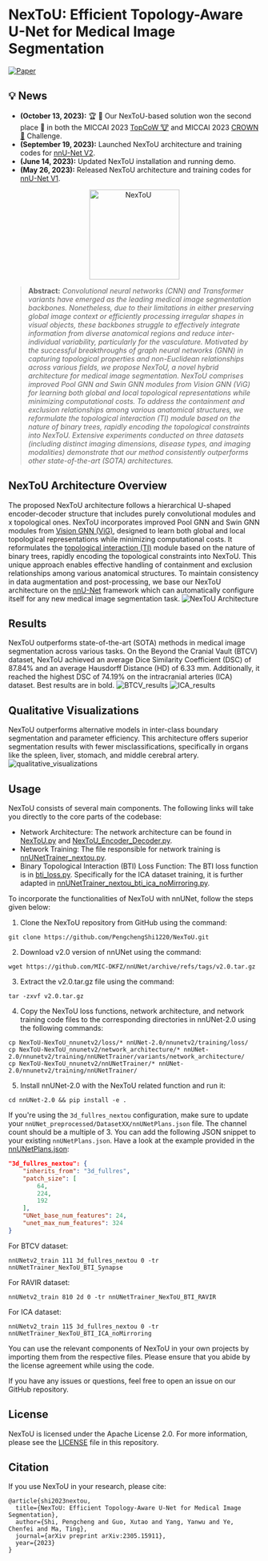 # NexToU: Efficient Topology-Aware U-Net for Medical Image Segmentation
[![Paper](https://img.shields.io/badge/arXiv-Paper-<COLOR>.svg)](https://arxiv.org/abs/2305.15911)

## :bulb: News
* **(October 13, 2023):** :trophy: :tada: Our NexToU-based solution won the second place 🥈 in both the MICCAI 2023 [TopCoW 🐮](https://topcow23.grand-challenge.org/evaluation/finaltest-cta-multiclass/leaderboard) and MICCAI 2023 [CROWN 👑](https://crown.isi.uu.nl/leaderboard/) Challenge.
* **(September 19, 2023):** Launched NexToU architecture and training codes for [nnU-Net V2](https://github.com/PengchengShi1220/NexToU/tree/NexToU_nnunetv2).
* **(June 14, 2023):** Updated NexToU installation and running demo.
* **(May 26, 2023):** Released NexToU architecture and training codes for [nnU-Net V1](https://github.com/PengchengShi1220/NexToU/tree/NexToU_nnunetv1).

<p align="center">
  <img src="assets/NexToU.png" alt="NexToU" width="180"/>
</p>

> **Abstract:** *Convolutional neural networks (CNN) and Transformer variants have emerged as the leading medical image segmentation backbones. Nonetheless, due to their limitations in either preserving global image context or efficiently processing irregular shapes in visual objects, these backbones struggle to effectively integrate information from diverse anatomical regions and reduce inter-individual variability, particularly for the vasculature. Motivated by the successful breakthroughs of graph neural networks (GNN) in capturing topological properties and non-Euclidean relationships across various fields, we propose NexToU, a novel hybrid architecture for medical image segmentation. NexToU comprises improved Pool GNN and Swin GNN modules from Vision GNN (ViG) for learning both global and local topological representations while minimizing computational costs. To address the containment and exclusion relationships among various anatomical structures, we reformulate the topological interaction (TI) module based on the nature of binary trees, rapidly encoding the topological constraints into NexToU. Extensive experiments conducted on three datasets (including distinct imaging dimensions, disease types, and imaging modalities) demonstrate that our method consistently outperforms other state-of-the-art (SOTA) architectures.* 

## NexToU Architecture Overview

The proposed NexToU architecture follows a hierarchical U-shaped encoder-decoder structure that includes purely convolutional modules and x topological ones. NexToU incorporates improved Pool GNN and Swin GNN modules from [Vision GNN (ViG)](https://github.com/huawei-noah/Efficient-AI-Backbones/tree/master/vig_pytorch), designed to learn both global and local topological representations while minimizing computational costs. It reformulates the [topological interaction (TI)](https://github.com/TopoXLab/TopoInteraction) module based on the nature of binary trees, rapidly encoding the topological constraints into NexToU. This unique approach enables effective handling of containment and exclusion relationships among various anatomical structures. To maintain consistency in data augmentation and post-processing, we base our NexToU architecture on the [nnU-Net](https://github.com/MIC-DKFZ/nnUNet) framework which can automatically configure itself for any new medical image segmentation task.
![NexToU Architecture](/assets/NexToU_architecture.jpg)

## Results

NexToU outperforms state-of-the-art (SOTA) methods in medical image segmentation across various tasks. On the Beyond the Cranial Vault (BTCV) dataset, NexToU achieved an average Dice Similarity Coefficient (DSC) of 87.84% and an average Hausdorff Distance (HD) of 6.33 mm. Additionally, it reached the highest DSC of 74.19% on the intracranial arteries (ICA) dataset. Best results are in bold.
![BTCV_results](/assets/BTCV_results.jpg)
![ICA_results](/assets/ICA_results.jpg)

## Qualitative Visualizations

NexToU outperforms alternative models in inter-class boundary segmentation and parameter efficiency. This architecture offers superior segmentation results with fewer misclassifications, specifically in organs like the spleen, liver, stomach, and middle cerebral artery.
![qualitative_visualizations](/assets/qualitative_visualizations.jpg)

## Usage

NexToU consists of several main components. The following links will take you directly to the core parts of the codebase:

- Network Architecture: The network architecture can be found in [NexToU.py](https://github.com/PengchengShi1220/NexToU/blob/NexToU_nnunetv2/network_architecture/NexToU.py) and [NexToU_Encoder_Decoder.py](https://github.com/PengchengShi1220/NexToU/blob/NexToU_nnunetv2/network_architecture/NexToU_Encoder_Decoder.py).
- Network Training: The file responsible for network training is [nnUNetTrainer_nextou.py](https://github.com/PengchengShi1220/NexToU/blob/NexToU_nnunetv2/nnUNetTrainer/nnUNetTrainer_nextou.py).
- Binary Topological Interaction (BTI) Loss Function: The BTI loss function is in [bti_loss.py](https://github.com/PengchengShi1220/NexToU/blob/NexToU_nnunetv2/loss/bti_loss.py). Specifically for the ICA dataset training, it is further adapted in [nnUNetTrainer_nextou_bti_ica_noMirroring.py](https://github.com/PengchengShi1220/NexToU/blob/NexToU_nnunetv2/nnUNetTrainer/nnUNetTrainer_nextou_bti_ica_noMirroring.py).

To incorporate the functionalities of NexToU with nnUNet, follow the steps given below:

1. Clone the NexToU repository from GitHub using the command:
```
git clone https://github.com/PengchengShi1220/NexToU.git
```

2. Download v2.0 version of nnUNet using the command:
```
wget https://github.com/MIC-DKFZ/nnUNet/archive/refs/tags/v2.0.tar.gz
```

3. Extract the v2.0.tar.gz file using the command:
```
tar -zxvf v2.0.tar.gz
```

4. Copy the NexToU loss functions, network architecture, and network training code files to the corresponding directories in nnUNet-2.0 using the following commands:
```
cp NexToU-NexToU_nnunetv2/loss/* nnUNet-2.0/nnunetv2/training/loss/
cp NexToU-NexToU_nnunetv2/network_architecture/* nnUNet-2.0/nnunetv2/training/nnUNetTrainer/variants/network_architecture/
cp NexToU-NexToU_nnunetv2/nnUNetTrainer/* nnUNet-2.0/nnunetv2/training/nnUNetTrainer/
```

5. Install nnUNet-2.0 with the NexToU related function and run it:
```
cd nnUNet-2.0 && pip install -e .
```

If you're using the `3d_fullres_nextou` configuration, make sure to update your `nnUNet_preprocessed/DatasetXX/nnUNetPlans.json` file. The channel count should be a multiple of 3. You can add the following JSON snippet to your existing `nnUNetPlans.json`. Have a look at the example provided in the [nnUNetPlans.json](https://github.com/PengchengShi1220/NexToU/blob/0e9f558c97044917a2353d81133dd39e1b003c8d/nnUNetPlans.json#L426):

```json
"3d_fullres_nextou": {
    "inherits_from": "3d_fullres",
    "patch_size": [
        64,
        224,
        192
    ],
    "UNet_base_num_features": 24,
    "unet_max_num_features": 324
}
```

For BTCV dataset:
```
nnUNetv2_train 111 3d_fullres_nextou 0 -tr nnUNetTrainer_NexToU_BTI_Synapse
```

For RAVIR dataset:
```
nnUNetv2_train 810 2d 0 -tr nnUNetTrainer_NexToU_BTI_RAVIR
```

For ICA dataset:
```
nnUNetv2_train 115 3d_fullres_nextou 0 -tr nnUNetTrainer_NexToU_BTI_ICA_noMirroring
```

You can use the relevant components of NexToU in your own projects by importing them from the respective files. Please ensure that you abide by the license agreement while using the code.

If you have any issues or questions, feel free to open an issue on our GitHub repository.

## License

NexToU is licensed under the Apache License 2.0. For more information, please see the [LICENSE](LICENSE) file in this repository.

## Citation
If you use NexToU in your research, please cite:

```
@article{shi2023nextou,
  title={NexToU: Efficient Topology-Aware U-Net for Medical Image Segmentation},
  author={Shi, Pengcheng and Guo, Xutao and Yang, Yanwu and Ye, Chenfei and Ma, Ting},
  journal={arXiv preprint arXiv:2305.15911},
  year={2023}
}
```


